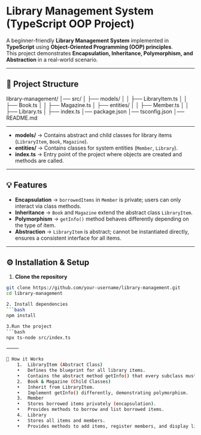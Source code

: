 # Library Management System (TypeScript OOP Project)

A beginner-friendly **Library Management System** implemented in **TypeScript** using **Object-Oriented Programming (OOP) principles**.  
This project demonstrates **Encapsulation, Inheritance, Polymorphism, and Abstraction** in a real-world scenario.

---

## 📂 Project Structure

library-management/
│── src/
│   ├── models/
│   │   ├── LibraryItem.ts
│   │   ├── Book.ts
│   │   ├── Magazine.ts
│   ├── entities/
│   │   ├── Member.ts
│   │   ├── Library.ts
│   ├── index.ts
│── package.json
│── tsconfig.json
│── README.md

___

- **models/** → Contains abstract and child classes for library items (`LibraryItem`, `Book`, `Magazine`).  
- **entities/** → Contains classes for system entities (`Member`, `Library`).  
- **index.ts** → Entry point of the project where objects are created and methods are called.  

---

## 💡 Features

- **Encapsulation** → `borrowedItems` in `Member` is private; users can only interact via class methods.  
- **Inheritance** → `Book` and `Magazine` extend the abstract class `LibraryItem`.  
- **Polymorphism** → `getInfo()` method behaves differently depending on the type of item.  
- **Abstraction** → `LibraryItem` is abstract; cannot be instantiated directly, ensures a consistent interface for all items.

---

## ⚙️ Installation & Setup

1. **Clone the repository**
```bash
git clone https://github.com/your-username/library-management.git
cd library-management

2. Install dependencies
```bash
npm install

3.Run the project
```bash
npx ts-node src/index.ts

⸻

🧩 How it Works
	1.	LibraryItem (Abstract Class)
	•	Defines the blueprint for all library items.
	•	Contains the abstract method getInfo() that every subclass must implement.
	2.	Book & Magazine (Child Classes)
	•	Inherit from LibraryItem.
	•	Implement getInfo() differently, demonstrating polymorphism.
	3.	Member
	•	Stores borrowed items privately (encapsulation).
	•	Provides methods to borrow and list borrowed items.
	4.	Library
	•	Stores all items and members.
	•	Provides methods to add items, register members, and display library items.